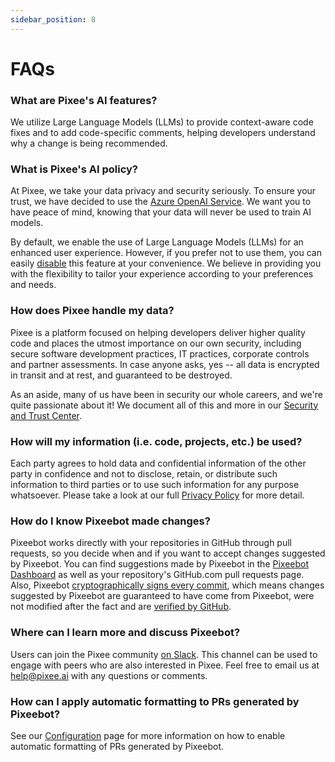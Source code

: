 ```yaml
---
sidebar_position: 8
---
```


# FAQs

### What are Pixee's AI features?

We utilize Large Language Models (LLMs) to provide context-aware code fixes and to add code-specific comments, helping developers understand why a change is being recommended.

### What is Pixee's AI policy?

At Pixee, we take your data privacy and security seriously. To ensure your trust, we have decided to use the [Azure OpenAI Service](https://learn.microsoft.com/en-us/legal/cognitive-services/openai/data-privacy). We want you to have peace of mind, knowing that your data will never be used to train AI models.

By default, we enable the use of Large Language Models (LLMs) for an enhanced user experience. However, if you prefer not to use them, you can easily [disable](configuring.md) this feature at your convenience. We believe in providing you with the flexibility to tailor your experience according to your preferences and needs.

### How does Pixee handle my data?

Pixee is a platform focused on helping developers deliver higher quality code and places the utmost importance on our own security, including secure software development practices, IT practices, corporate controls and partner assessments. In case anyone asks, yes -- all data is encrypted in transit and at rest, and guaranteed to be destroyed.

As an aside, many of us have been in security our whole careers, and we're quite passionate about it! We document all of this and more in our [Security and Trust Center](https://trust.pixee.ai/).

### How will my information (i.e. code, projects, etc.) be used?

Each party agrees to hold data and confidential information of the other party in confidence and not to disclose, retain, or distribute such information to third parties or to use such information for any purpose whatsoever. Please take a look at our full [Privacy Policy](https://www.pixee.ai/privacy) for more detail.

### How do I know Pixeebot made changes?

Pixeebot works directly with your repositories in GitHub through pull requests, so you decide when and if you want to accept changes suggested by Pixeebot. You can find suggestions made by Pixeebot in the [Pixeebot Dashboard](https://app.pixee.ai/) as well as your repository's GitHub.com pull requests page. Also, Pixeebot [cryptographically signs every commit](https://git-scm.com/book/en/v2/Git-Tools-Signing-Your-Work), which means changes suggested by Pixeebot are guaranteed to have come from Pixeebot, were not modified after the fact and are [verified by GitHub](https://docs.github.com/en/authentication/managing-commit-signature-verification/about-commit-signature-verification).

### Where can I learn more and discuss Pixeebot?

Users can join the Pixee community [on Slack](https://join.slack.com/t/openpixee/shared_invite/zt-1pnk7jqdd-kfwilrfG7Ov4M8rorfOnUA). This channel can be used to engage with peers who are also interested in Pixee. Feel free to email us at help@pixee.ai with any questions or comments.

### How can I apply automatic formatting to PRs generated by Pixeebot?

See our [Configuration](configuring.md#configuring-automatic-formatting) page for more information on how to enable automatic formatting of PRs generated by Pixeebot.
